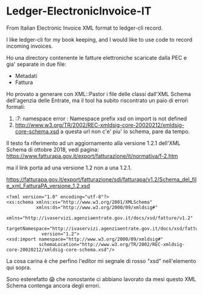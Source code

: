 # Ledger-ElectronicInvoice-IT
From Italian Electronic Invoice XML format to ledger-cli record.

I like ledger-cli for my book keeping, and I would like to use code to record incoming invoices.

Ho una directory contenente le fatture elettroniche scaricate dalla PEC e gia' separate in due file:

* Metadati
* Fattura

Ho provato a generare con XML::Pastor i file delle classi dall'XML Schema dell'agenzia delle Entrate, ma il tool ha subito riscontrato un paio di errori formali:

1) :7: namespace error : Namespace prefix xsd on import is not defined
2) http://www.w3.org/TR/2002/REC-xmldsig-core-20020212/xmldsig-core-schema.xsd a questa url non c'e' piu' lo schema, pare da tempo.


Il testo fa riferimento ad un aggiornamento alla versione 1.2.1 dell'XML Schema di ottobre 2018, vedi pagina:
https://www.fatturapa.gov.it/export/fatturazione/it/normativa/f-2.htm

ma il link porta ad una versione 1.2 non a una 1.2.1.

https://fatturapa.gov.it/export/fatturazione/sdi/fatturapa/v1.2/Schema_del_file_xml_FatturaPA_versione_1.2.xsd

    <?xml version="1.0" encoding="utf-8"?>
    <xs:schema xmlns:xs="http://www.w3.org/2001/XMLSchema"
               xmlns:ds="http://www.w3.org/2000/09/xmldsig#" 
	             xmlns="http://ivaservizi.agenziaentrate.gov.it/docs/xsd/fatture/v1.2" 
	             targetNamespace="http://ivaservizi.agenziaentrate.gov.it/docs/xsd/fatture/v1.2" 
	             version="1.2">
    <xsd:import namespace="http://www.w3.org/2000/09/xmldsig#"
                schemaLocation="http://www.w3.org/TR/2002/REC-xmldsig-core-20020212/xmldsig-core-schema.xsd"/>

La cosa carina è che perfino l'editor mi segnale di rosso "xsd" nell'elemento qui sopra.

Sono esterefatto :scream: che nonostante ci abbiano lavorato da mesi questo XML Schema contenga ancora degli errori. 
